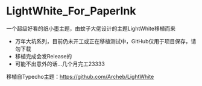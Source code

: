# LightWhite_For_PaperInk
一个超级好看的纸小墨主题，由蚊子大佬设计的主题LightWhite移植而来

 * 万年大坑系列，目前仍未开工或正在移植测试中，GitHub仅用于项目保存，请勿下载 
 * 移植完成会发Release的 
 * 可能不出意外的话...几个月完工23333 

移植自Typecho主题：https://github.com/Archeb/LightWhite
